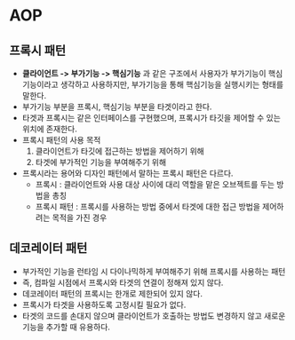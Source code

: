 # AOP

## 프록시 패턴

* **클라이언트 -> 부가기능 -> 핵심기능** 과 같은 구조에서 사용자가 부가기능이 핵심기능이라고 생각하고 사용하지만, 부가기능을 통해 핵심기능을 실행시키는 형태를 말한다.
* 부가기능 부분을 프록시, 핵심기능 부분을 타겟이라고 한다.
* 타겟과 프록시는 같은 인터페이스를 구현했으며, 프록시가 타깃을 제어할 수 있는 위치에 존재한다.
* 프록시 패턴의 사용 목적
    1. 클라이언트가 타깃에 접근하는 방법을 제어하기 위해
    2. 타겟에 부가적인 기능을 부여해주기 위해
* 프록시라는 용어와 디자인 패턴에서 말하는 프록시 패턴은 다르다.
    * 프록시 : 클라이언트와 사용 대상 사이에 대리 역할을 맡은 오브젝트를 두는 방법을 총칭
    * 프록시 패턴 : 프록시를 사용하는 방법 중에서 타겟에 대한 접근 방법을 제어하려는 목적을 가진 경우

## 데코레이터 패턴

* 부가적인 기능을 런타임 시 다이나믹하게 부여해주기 위해 프록시를 사용하는 패턴
* 즉, 컴파일 시점에서 프록시와 타겟의 연결이 정해져 있지 않다.
* 데코레이터 패턴의 프록시는 한개로 제한되어 있지 않다.
* 프록시가 타겟을 사용하도록 고정시킬 필요가 없다.
* 타겟의 코드를 손대지 않으며 클라이언트가 호출하는 방법도 변경하지 않고 새로운 기능을 추가할 때 유용하다.
